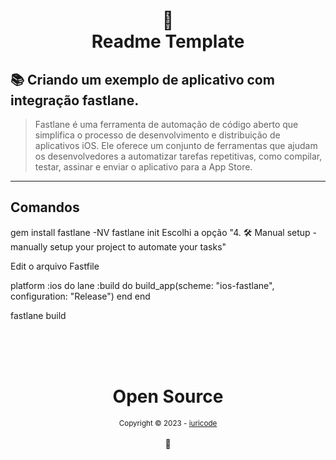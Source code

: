 <h1 align="center">
📄<br>Readme Template
</h1>

## 📚 Criando um exemplo de aplicativo com integração fastlane.

> Fastlane é uma ferramenta de automação de código aberto que simplifica o processo de desenvolvimento e distribuição de aplicativos iOS. Ele oferece um conjunto de ferramentas que ajudam os desenvolvedores a automatizar tarefas repetitivas, como compilar, testar, assinar e enviar o aplicativo para a App Store.


---

## Comandos 

gem install fastlane -NV
fastlane init
Escolhi a opção "4. 🛠  Manual setup - manually setup your project to automate your tasks"

Edit o arquivo Fastfile

platform :ios do
  lane :build do
    build_app(scheme: "ios-fastlane", configuration: "Release")
  end
end

fastlane build


 
<div align="center">
  <br/>
  <br/>
  <br/>
    <div>
      <h1>Open Source</h1>
      <sub>Copyright © 2023 - <a href="https://github.com/leocompiler">iuricode</sub></a>
    </div>
    <br/>
    💖
</div>
